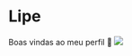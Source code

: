 # Lipe
Boas vindas ao meu perfil 📖
![](![image](https://github.com/user-attachments/assets/d8bb9901-4a74-4d60-8708-ad88e175e915)
)
